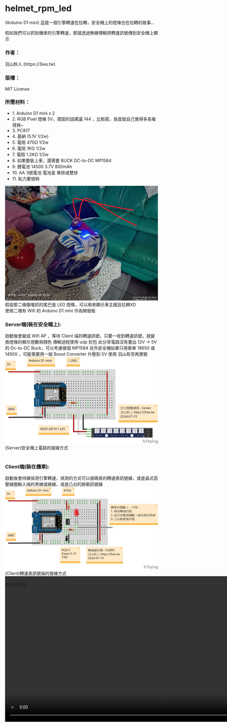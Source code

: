 # helmet_rpm_led
(Arduino D1 mini) 這是一個引擎轉速在拉轉，安全帽上的燈條也在拉轉的故事...

假如我們可以抓到機車的引擎轉速，那就透過無線傳輸把轉速訊號傳到安全帽上顯示

<h3>作者：</h3>
	羽山秋人 (https://3wa.tw)

<h3>版權：</h3>
	MIT License
	
<h3>所需材料：</h3>
<ul>
	<li>1. Arduino D1 mini x 2</li>
	<li>2. RGB Pixel 燈條 5V，間距的話建議 144 ，比較密，長度就自己覺得多長看得爽~</li>
    <li>3. PC817</li>
	<li>4. 基納 (5.1V 1/2w)</li>
	<li>5. 電阻 470Ω 1/2w</li>
	<li>6. 電阻 1KΩ 1/2w</li>
	<li>7. 電阻 1.2KΩ 1/2w</li>
	<li>8. 如果要裝上車，還需要 BUCK DC-to-DC MP1584</li>
    <li>9. 鋰電池 14500 3.7V 800mAh</li>
	<li>10. AA 3號電池 電池盒 單排或雙排</li>
	<li>11. 恥力要很夠</li>
</ul>

<img src="snapshot/helmet.png">
假設那二條像嗄抓的尾巴是 LED 燈條，可以用來顯示車主瘋狂拉轉XD

<br>
使用二塊有 Wifi 的 Arduino D1 mini 作為開發板

<h3>Server端(裝在安全帽上):</h3>
	啟動後會變成 Wifi AP ，等待 Client 端的轉速訊號，只要一收到轉速訊號，就變換燈條的顯示燈數與顏色
	傳輸過程使用 udp 封包
	此分享電路沒有畫出 12V -> 5V 的 Dc-to-DC Buck，可以考慮接個 MP1584 
	另外安全帽如果只用單串 18650 或 14500 ，可能需要用一組 Boost Converter 升壓到 5V 使用
	羽山有空再實驗

<br>
<img src="snapshot/server_helmet_display.png">
(Server)安全帽上電路的接線方式

<br>
<br>
<h3>Client端(裝在機車):</h3>
	啟動後會持續偵測引擎轉速，偵測的方式可以接碼表的轉速表訊號線，或是晶式高壓線圈輸入端的黑線或綠線，或是凸台的脈衝訊號線
<br>	
<img src="snapshot/client_engine_rpm_capture.png">
(Client)轉速表訊號端的接線方式

<br>
<video autoplay loop style="width:100%; height: auto; position:absolute; z-index: -1;">
  <source src="snapshot/helmet_rpm_led.mp4" type="video/mp4" />  
  <img src="snapshot/helmet_rpm_led.png">
</video>
<br>
影片供參考
